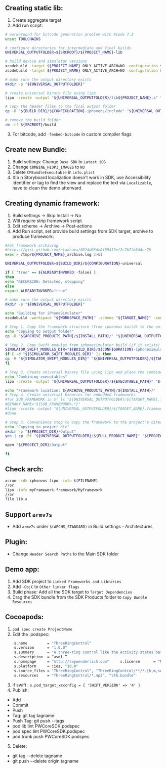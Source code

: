 ## Creating static lib:
1. Create aggregate target
2. Add run script: 
```bash
# workaround for bitcode generation problem with Xcode 7.3
unset TOOLCHAINS

# configure directories for intermediate and final builds
UNIVERSAL_OUTPUTFOLDER=${SRCROOT}/${PROJECT_NAME}-lib

# build device and simulator versions
xcodebuild -target ${PROJECT_NAME} ONLY_ACTIVE_ARCH=NO -configuration ${CONFIGURATION} -sdk iphoneos  BUILD_DIR="${BUILD_DIR}" BUILD_ROOT="${BUILD_ROOT}"
xcodebuild -target ${PROJECT_NAME} ONLY_ACTIVE_ARCH=NO -configuration ${CONFIGURATION} -sdk iphonesimulator BUILD_DIR="${BUILD_DIR}" BUILD_ROOT="${BUILD_ROOT}"

# make sure the output directory exists
mkdir -p "${UNIVERSAL_OUTPUTFOLDER}"

# create universal binary file using lipo
lipo -create -output "${UNIVERSAL_OUTPUTFOLDER}/lib${PROJECT_NAME}.a" "${BUILD_DIR}/${CONFIGURATION}-iphoneos/lib${PROJECT_NAME}.a" "${BUILD_DIR}/${CONFIGURATION}-iphonesimulator/lib${PROJECT_NAME}.a"

# copy the header files to the final output folder
cp -R "${BUILD_DIR}/${CONFIGURATION}-iphoneos/include" "${UNIVERSAL_OUTPUTFOLDER}/"

# remove the build folder
rm -rf ${SRCROOT}/build
```
3. For bitcode, add `-fembed-bitcode` in custom compiler flags

## Create new Bundle:
1. Build settings: Change `Base SDK` to `Latest iOS`
2. Change `COMBINE_HIDPI_IMAGES` to `NO`
3. Delete `CFBundleExecutable` in `info.plist`
4. Xib n Storyboard localization doesn't work in SDK, use Accessibility Identifier or tag to find the view and replace the text via `Localizable`, have to clean the demo afterward.

## Creating dynamic framework:
1. Build settings -> Skip Install -> No
2. Will require strip framework script
3. Edit scheme -> Archive -> Post-actions
4. Add Run script, set provide build settings from SDK target, archive to produce framework:
```bash
#Fat framework archiving
#https://gist.github.com/eladnava/0824d08da8f99419ef2c7b7fb6d4cc78
exec > /tmp/${PROJECT_NAME}_archive.log 2>&1

UNIVERSAL_OUTPUTFOLDER=${BUILD_DIR}/${CONFIGURATION}-universal

if [ "true" == ${ALREADYINVOKED:-false} ]
then
echo "RECURSION: Detected, stopping"
else
export ALREADYINVOKED="true"

# make sure the output directory exists
mkdir -p "${UNIVERSAL_OUTPUTFOLDER}"

echo "Building for iPhoneSimulator"
xcodebuild -workspace "${WORKSPACE_PATH}" -scheme "${TARGET_NAME}" -configuration ${CONFIGURATION} -sdk iphonesimulator -destination 'platform=iOS Simulator,name=iPhone 6' ONLY_ACTIVE_ARCH=NO ARCHS='i386 x86_64' BUILD_DIR="${BUILD_DIR}" BUILD_ROOT="${BUILD_ROOT}" ENABLE_BITCODE=YES OTHER_CFLAGS="-fembed-bitcode" BITCODE_GENERATION_MODE=bitcode clean build

# Step 1. Copy the framework structure (from iphoneos build) to the universal folder
echo "Copying to output folder"
cp -R "${ARCHIVE_PRODUCTS_PATH}/${INSTALL_PATH}/" "${UNIVERSAL_OUTPUTFOLDER}/"

# Step 2. Copy Swift modules from iphonesimulator build (if it exists) to the copied framework directory
SIMULATOR_SWIFT_MODULES_DIR="${BUILD_DIR}/${CONFIGURATION}-iphonesimulator/${TARGET_NAME}.framework/Modules/${TARGET_NAME}.swiftmodule/."
if [ -d "${SIMULATOR_SWIFT_MODULES_DIR}" ]; then
cp -R "${SIMULATOR_SWIFT_MODULES_DIR}" "${UNIVERSAL_OUTPUTFOLDER}/${TARGET_NAME}.framework/Modules/${TARGET_NAME}.swiftmodule"
fi

# Step 3. Create universal binary file using lipo and place the combined executable in the copied framework directory
echo "Combining executables"
lipo -create -output "${UNIVERSAL_OUTPUTFOLDER}/${EXECUTABLE_PATH}" "${BUILD_DIR}/${CONFIGURATION}-iphonesimulator/${EXECUTABLE_PATH}" "${ARCHIVE_PRODUCTS_PATH}${INSTALL_PATH}/${EXECUTABLE_PATH}"

echo "Framework location: ${ARCHIVE_PRODUCTS_PATH}/${INSTALL_PATH}/"
# Step 4. Create universal binaries for embedded frameworks
#for SUB_FRAMEWORK in $( ls "${UNIVERSAL_OUTPUTFOLDER}/${TARGET_NAME}.framework/Frameworks" ); do
#BINARY_NAME="${SUB_FRAMEWORK%.*}"
#lipo -create -output "${UNIVERSAL_OUTPUTFOLDER}/${TARGET_NAME}.framework/Frameworks/${SUB_FRAMEWORK}/${BINARY_NAME}" "${BUILD_DIR}/${CONFIGURATION}-iphonesimulator/${SUB_FRAMEWORK}/${BINARY_NAME}" "${ARCHIVE_PRODUCTS_PATH}${INSTALL_PATH}/${TARGET_NAME}.framework/Frameworks/${SUB_FRAMEWORK}/${BINARY_NAME}"
#done

# Step 5. Convenience step to copy the framework to the project's directory
echo "Copying to project dir"
mkdir -p "${PROJECT_DIR}/Output"
yes | cp -Rf "${UNIVERSAL_OUTPUTFOLDER}/${FULL_PRODUCT_NAME}" "${PROJECT_DIR}/Output"

open "${PROJECT_DIR}/Output"

fi
```

## Check arch:
```bash
xcrun -sdk iphoneos lipo -info $(FILENAME)
//or
lipo -info myFramework.framework/MyFramework
//or
file lib.a
```

## Support `armv7s`
- Add `armv7s` under `$(ARCHS_STANDARD)` in Build settings - Architectures 

## Plugin:
- Change `Header Search Paths` to the Main SDK folder

## Demo app:
1. Add SDK project to `Linked Frameworks and Libraries`
2. Add `-ObjC` to `Other linker flags`
3. Build phase: Add all the SDK target to `Target Dependencies`
4. Drag the SDK bundle from the SDK Products folder to `Copy Bundle Resources`

## Cocoapods:
1. `pod spec create ProjectName`
2. Edit the .podspec:
```bash
    s.name         = "ThreeRingControl"
 	s.version      = "1.0.0"
	s.summary      = "A three-ring control like the Activity status bars"
	s.description  = “asdf.”
	s.homepage     = "http://raywenderlich.com" 	s.license      = "MIT"
	s.platform     = :ios, "10.0"
	s.source_files = "ThreeRingControl", "ThreeRingControl/**/*.{h,m,swift}"
	s.resources    = "ThreeRingControl/*.mp3”, “sth.bundle”
```
3. if swift : `s.pod_target_xcconfig = { 'SWIFT_VERSION' => '4' }`
4. Publish:
 - Add
 - Commit
 - Push
 - Tag: git tag tagname
 - Push Tag: git push --tags
 - pod lib lint PWCoreSDK.podspec
 - pod spec lint PWCoreSDK.podspec
 - pod trunk push PWCoreSDK.podspec
5. Delete:
 - git tag --delete tagname
 - git push --delete origin tagname
